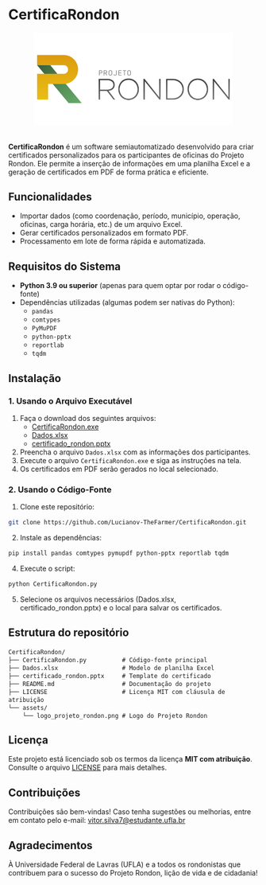# CertificaRondon

<div align="center">
  <img src="assets/logo_projeto_rondon.png" alt="Logo do Projeto Rondon" width="400">
</div>

<br>

**CertificaRondon** é um software semiautomatizado desenvolvido para criar certificados personalizados para os participantes de oficinas do Projeto Rondon. Ele permite a inserção de informações em uma planilha Excel e a geração de certificados em PDF de forma prática e eficiente.
<br>
## Funcionalidades

- Importar dados (como coordenação, período, município, operação, oficinas, carga horária, etc.) de um arquivo Excel.
- Gerar certificados personalizados em formato PDF.
- Processamento em lote de forma rápida e automatizada.

## Requisitos do Sistema

- **Python 3.9 ou superior** (apenas para quem optar por rodar o código-fonte)
- Dependências utilizadas (algumas podem ser nativas do Python):
  - `pandas`
  - `comtypes`
  - `PyMuPDF`
  - `python-pptx`
  - `reportlab`
  - `tqdm`

## Instalação

### 1. Usando o Arquivo Executável
1. Faça o download dos seguintes arquivos:
   - [CertificaRondon.exe](https://drive.google.com/file/d/1apTd8xMx59m1DZWCKo3_VqvH2h0Vdggc/view?usp=drive_link)
   - [Dados.xlsx](Dados.xlsx)
   - [certificado_rondon.pptx](certificado_rondon.pptx)
2. Preencha o arquivo `Dados.xlsx` com as informações dos participantes.
3. Execute o arquivo `CertificaRondon.exe` e siga as instruções na tela.
4. Os certificados em PDF serão gerados no local selecionado.

### 2. Usando o Código-Fonte
1. Clone este repositório:
  ```bash
  git clone https://github.com/Lucianov-TheFarmer/CertificaRondon.git
  ```
2. Instale as dependências:
  ```bash
  pip install pandas comtypes pymupdf python-pptx reportlab tqdm
  ```
4. Execute o script:
  ```bash
  python CertificaRondon.py
  ```
5. Selecione os arquivos necessários (Dados.xlsx, certificado_rondon.pptx) e o local para salvar os certificados.

## Estrutura do repositório

```
CertificaRondon/
├── CertificaRondon.py          # Código-fonte principal
├── Dados.xlsx                  # Modelo de planilha Excel
├── certificado_rondon.pptx     # Template do certificado
├── README.md                   # Documentação do projeto
├── LICENSE                     # Licença MIT com cláusula de atribuição
└── assets/
    └── logo_projeto_rondon.png # Logo do Projeto Rondon
```

## Licença

Este projeto está licenciado sob os termos da licença **MIT com atribuição**.  
Consulte o arquivo [LICENSE](LICENSE) para mais detalhes.

## Contribuições

Contribuições são bem-vindas! Caso tenha sugestões ou melhorias, entre em contato pelo e-mail:
vitor.silva7@estudante.ufla.br

## Agradecimentos

À Universidade Federal de Lavras (UFLA) e a todos os rondonistas que contribuem para o sucesso do Projeto Rondon, lição de vida e de cidadania!

